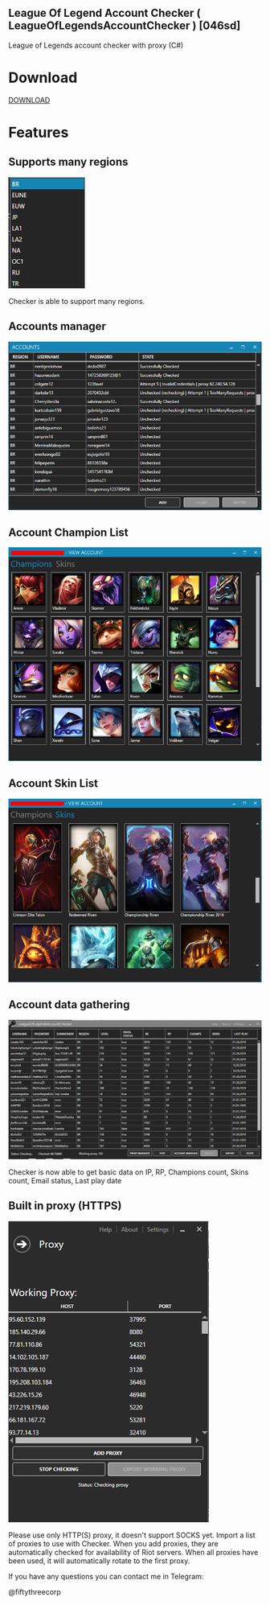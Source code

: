 ## League Of Legend Account Checker ( LeagueOfLegendsAccountChecker ) [046sd]
League of Legends account checker with proxy (C#)

# Download

<a href='https://github.com/fiftythreecorp/LeagueOfLegendsAccountChecker/releases/download/v1.0.3/LeagueOfLegendsAccountCheckerRelease.rar' target='_blank'>DOWNLOAD</a>

# Features
## Supports many regions
![img](https://github.com/fiftythreecorp/LeagueOfLegendsAccountChecker/blob/master/regions.png?raw=true)

Checker is able to support many regions.

## Accounts manager
![img](https://github.com/fiftythreecorp/LeagueOfLegendsAccountChecker/blob/master/accounts.png?raw=true)

## Account Champion List
![img](https://raw.githubusercontent.com/fiftythreecorp/LeagueOfLegendsAccountChecker/master/ChampionList.png)

## Account Skin List
![img](https://raw.githubusercontent.com/fiftythreecorp/LeagueOfLegendsAccountChecker/master/SkinList.png)

## Account data gathering
![img](https://github.com/fiftythreecorp/LeagueOfLegendsAccountChecker/blob/master/main.png?raw=true)

Checker is now able to get basic data on IP, RP, Champions count, Skins count, Email status, Last play date 

## Built in proxy (HTTPS)
![img](https://github.com/fiftythreecorp/LeagueOfLegendsAccountChecker/blob/master/proxy.png?raw=true)

Please use only HTTP(S) proxy, it doesn't support SOCKS yet. Import a list of proxies to use with Checker. When you add proxies, they are automatically checked for availability of Riot servers.
When all proxies have been used, it will automatically rotate to the first proxy.

If you have any questions you can contact me in Telegram:

@fiftythreecorp
